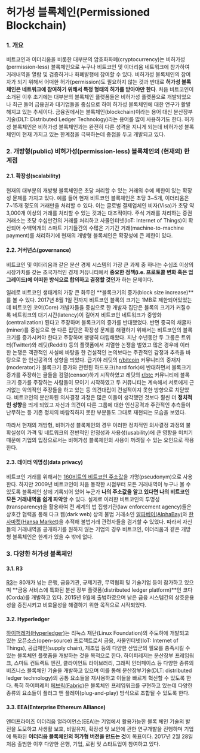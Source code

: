 # 허가성 블록체인\(Permissioned Blockchain\)

### 1. 개요

비트코인과 이더리움을 비롯한 대부분의 암호화화폐\(cryptocurrency\)는 비허가성\(permission-less\) 블록체인으로 누구나 비트코인 및 이더리움 네트워크에 참가하여 거래내역을 열람 및 검증하거나 화폐발행에 참여할 수 있다. 비허가성 블록체인의 참여자가 되기 위해서 어떠한 허가\(permission\)도 필요하지 않는 것과 반대로 **허가성 블록체인은 네트워크에 참여하기 위해서 특정 형태의 허가를 받아야만 한다**. 처음 비트코인이 소개된 이후 초기에는 대부분의 블록체인 플랫폼들은 비허가성 플랫폼으로 개발되었으나 최근 들어 금융권과 대기업들을 중심으로 하여 허가성 블록체인에 대한 연구가 활발해지고 있는 추세이다. 금융권에서는 블록체인\(blockchain\)이라는 용어 대신 분산장부기술\(DLT: Distributed Ledger Technology\)라는 용어를 많이 사용하기도 한다. 허가성 블록체인은 비허가성 블록체인과는 완전히 다른 성격을 지니게 되는데 비허가성 블록체인이 현재 가지고 있는 한계점을 극복하는데 중점을 두고 개발되고 있다.

### 2. 개방형\(public\) 비허가성\(permission-less\) 블록체인의 \(현재의\) 한계점

#### 2.1. 확장성\(scalability\)

현재의 대부분의 개방형 블록체인은 초당 처리할 수 있는 거래의 수에 제한이 있는 확장성 문제를 가지고 있다. 예를 들어 현재 비트코인 블록체인은 초당 3~5개, 이더리움은 7~15개 정도의 거래만을 처리할 수 있다. 이는 글로벌 결제업체인 비자\(Visa\)가 초당 약 3,000개 이상의 거래를 처리할 수 있는 것과는 대조적이다. 주식 거래를 처리하는 증권거래소는 초당 수십만건의 거래를 처리하고 사물인터넷\(IoT: Internet of Things\)이 확산되어 수백억개의 스마트 기기들간의 수많은 기기간 거래\(machine-to-machine payment\)를 처리하기에 현재의 개방형 블록체인은 확장성에 큰 제한이 있다.

#### 2.2. 거버넌스\(governance\)

비트코인 및 이더리움과 같은 분산 경제 시스템의 가장 큰 과제 중 하나는 수십조 이상의 시장가치를 갖는 초국가적인 경제 커뮤니티에서 **중요한 정책\(i.e. 프로토콜 변화 혹은 업그레이드\)에 어떠한 방식으로 합의하고 결정할 것인가** 하는 문제이다.

일례로 비트코인 생태계의 가장 큰 화두인 **블록크기의 증가\(block size increase\)**를 볼 수 있다. 2017년 8월 1일 전까지 비트코인 블록의 크기는 1MB로 제한되어있었는데 비트코인 코어\(Core\) 개발자들을 중심으로 한 개발자 집단은 블록의 크기가 커질수록 네트워크의 대기시간\(latency\)이 길어져 비트코인 네트워크가 중앙화\(centralization\) 된다고 주장하며 블록크기의 증가를 반대했었다. 반면 중국의 채굴자\(miner\)를 중심으로 한 다른 집단은 확장성 문제를 해결하기 위해서는 비트코인의 블록크기를 증가시켜야 한다고 주장하며 팽팽히 대립해왔다. 지난 수년동안 두 그룹은 트위터\(Twitter\)와 레딧\(Reddit\) 등의 플랫폼에서 치열한 논쟁을 벌였고 많은 경우에 이러한 논쟁은 객관적인 사실에 바탕을 한 건설적인 논의보다는 주관적인 감정과 추측을 바탕으로 한 인신공격의 성향을 띄었다. 급기야 레딧의 [r/bitcoin](https://www.reddit.com/r/Bitcoin/) 커뮤니티의 중재자\(moderator\)가 블록크기 증가와 관련된 하드포크\(hard fork\)에 반대하면서 블록크기 증가를 주장하는 글들을 검열\(censor\)하기 시작하였고 레딧의 [r/btc](https://www.reddit.com/r/btc/) 커뮤니티에 블록크기 증가를 주장하는 사람들이 모이기 시작하였고 두 커뮤니티는 계속해서 서로에게 근거없는 악의적인 주장들을 하고 있는 등 의견대립이 건설적이지 못한 방향으로 치닫았다. 비트코인의 분산화된 의사결정 과정은 많은 이들이 생각했던 것보다 훨씬 더 **정치적인 성향**을 띄게 되었고 자신과 의견이 다른 그룹에 대한 인신공격과 주관적인 추측들이 난무하는 등 기존 정치의 바람직하지 못한 부분들도 그대로 재현되는 모습을 보였다.

따라서 현재의 개방형, 비허가성 블록체인의 경우 이러한 정치적인 의사결정 과정의 불확실성이 가격 및 네트워크의 전반적인 안정성과 사용성\(usability\)에 큰 영향을 미치기 때문에 기업의 입장으로서는 비허가성 블록체인의 사용이 꺼려질 수 있는 요인으로 작용한다. 

#### 2.3. 데이터 익명성\(data privacy\)

비트코인 거래를 위해서는 [160비트의 비트코인 주소값](https://en.bitcoin.it/wiki/Technical_background_of_version_1_Bitcoin_addresses)을 가명\(pseudonym\)으로 사용한다. 하지만 2009년 비트코인이 처음 동작한 시점부터 모든 거래내역이 누구나 볼 수 있도록 블록체인 상에 기록되어 있어 누군가 **나의 주소값을 알고 있다면 나의 비트코인 모든 거래내역을 쉽게 파악**할 수 있다. 실제로 이러한 비트코인의 투명성\(transparency\)을 활용하여 전 세계의 법 집행기관\(law enforcement agency\)들은 상호간 협력을 통해 다크 웹\(dark web\) 상의 불법 거래소인 [알파베이\(AlphaBay\)](https://bitcoinmagazine.com/articles/alphabay-shut-down-law-enforcement-admin-commits-suicide-jail/)와 [한사마켓\(Hansa Market\)](https://bitcoinmagazine.com/articles/hansa-market-taken-down-global-law-enforcement-operation/)을 추적해 불법거래 관련자들을 검거할 수 있었다. 따라서 자신들의 거래내역을 공개하기를 원하지 않는 기업의 경우 비트코인, 이더리움과 같은 개방형 블록체인은 한계가 있을 수 밖에 없다.

### 3. 다양한 허가성 블록체인

#### 3.1. R3

[R3](https://www.r3.com/)는 80개가 넘는 은행, 금융기관, 규제기관, 무역협회 및 기술기업 등이 참가하고 있으며 **금융 서비스에 특화된 분산 장부 플랫폼\(distributed ledger platform\)**인 코다\(Corda\)를 개발하고 있다. 2015년 9월에 출범하였으며 낡은 금융 시스템간의 상호운용성을 증진시키고 비효율성을 해결하기 위한 목적으로 시작되었다. 

#### 3.2. Hyperledger

[하이퍼레저\(Hyperledger\)](https://www.hyperledger.org/)는 리눅스 재단\(Linux Foundation\)의 주도하에 개발되고 있는 오픈소스\(open-source\) 프로젝트로서 금융, 사물인터넷\(IoT: Internet of Things\), 공급체인\(supply chain\), 제조업 등의 다양한 산업군의 필요를 충족시킬 수 있는 블록체인 플랫폼을 개발하는 것을 목적으로 한다. 하이퍼레저는 분산장부 프레임워크, 스마트 컨트랙트 엔진, 클라이언트 라이브러리, 그래픽 인터페이스 등 다양한 종류의 비즈니스 블록체인 기술을 개발하고 있으며 이를 통해 분산장부기술\(DLT: distributed ledger technology\)의 공통 요소들을 재사용하고 이들을 빠르게 혁신할 수 있도록 한다. 특히 하이퍼레저 [페브릭\(Fabric\)](https://www.hyperledger.org/projects/fabric)은 블록체인 프레임워크를 구현하고 있는데 다양한 종류의 요소들이 플러그 앤 플레이\(plug-and-play\) 방식으로 조합될 수 있도록 한다. 

#### 3.3. EEA\(Enterprise Ethereum Alliance\)

엔터프라이즈 이더리움 얼라이언스\(EEA\)는 기업에서 활용가능한 블록 체인 기술의 발전을 도모하고 사생활 보호, 비밀유지, 확장성 및 보안에 관한 연구개발을 진행하며 기업에 특화된 **이더리움 블록체인의 허가형 버전을 만드는 것**이 목표이다. 2017년 2월 28일 처음 출범한 이후 다양한 은행, 기업, 로펌 및 스타트업이 참여하고 있다. 

